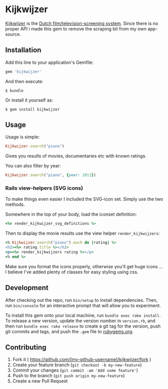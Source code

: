 # Kijkwijzer

[Kijkwijzer](http://kijkwijzer.nl) is the [Dutch film/television-screening system](https://en.wikipedia.org/wiki/Television_content_rating_systems#Netherlands). Since there is no proper API i made this gem to remove the scraping bit from my own app-source.

## Installation

Add this line to your application's Gemfile:

```ruby
gem 'kijkwijzer'
```

And then execute:

    $ bundle

Or install it yourself as:

    $ gem install kijkwijzer

## Usage

Usage is simple:

```ruby
Kijkwijzer.search("piano")
```

Gives you results of movies, documentaries etc with known ratings.

You can also filter by year:

```ruby
Kijkwijzer.search("piano", {year: 2011})
```

### Rails view-helpers (SVG icons)

To make things even easier I included the SVG-icon set. Simply use the two methods.

Somewhere in the top of your body, load the iconset definition:

```ruby
<%= render_kijkwijzer_svg_definitions %>
```
Then to display the movie results use the view helper `render_kijkwijzers`:

```ruby
<% Kijkwijzer.search("piano").each do |rating| %>
<h2><%= rating.title %></h2>
<p><%= render_kijkwijzers rating %></p>
<% end %>
```

Make sure you format the icons properly, otherwise you'll get huge icons ... I believe I've added plenty of classes for easy styling using css.

## Development

After checking out the repo, run `bin/setup` to install dependencies. Then, run `bin/console` for an interactive prompt that will allow you to experiment.

To install this gem onto your local machine, run `bundle exec rake install`. To release a new version, update the version number in `version.rb`, and then run `bundle exec rake release` to create a git tag for the version, push git commits and tags, and push the `.gem` file to [rubygems.org](https://rubygems.org).

## Contributing

1. Fork it ( https://github.com/[my-github-username]/kijkwijzer/fork )
2. Create your feature branch (`git checkout -b my-new-feature`)
3. Commit your changes (`git commit -am 'Add some feature'`)
4. Push to the branch (`git push origin my-new-feature`)
5. Create a new Pull Request
